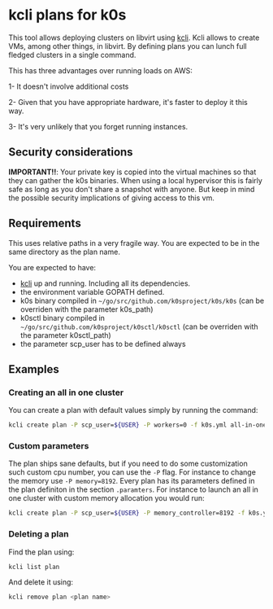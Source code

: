 # kcli plans for k0s

This tool allows deploying clusters on libvirt using [kcli](https://github.com/karmab/kcli).
Kcli allows to create VMs, among other things, in libvirt. By defining plans you can lunch
full fledged clusters in a single command.

This has three advantages over running loads on AWS:

1- It doesn't involve additional costs

2- Given that you have appropriate hardware, it's faster to deploy it this way.

3- It's very unlikely that you forget running instances.

## Security considerations

**IMPORTANT!!**: Your private key is copied into the virtual machines so that they can gather the k0s binaries.
When using a local hypervisor this is fairly safe as long as you don't share a snapshot with anyone. But keep
in mind the possible security implications of giving access to this vm.

## Requirements

This uses relative paths in a very fragile way. You are expected to be in the same directory as
the plan name.

You are expected to have:

- [kcli](https://github.com/karmab/kcli) up and running. Including all its dependencies.
- the environment variable GOPATH defined.
- k0s binary compiled in `~/go/src/github.com/k0sproject/k0s/k0s` (can be overriden with the parameter k0s_path)
- k0sctl binary compiled in `~/go/src/github.com/k0sproject/k0sctl/k0sctl` (can be overriden with the parameter k0sctl_path)
- the parameter scp_user has to be defined always

## Examples

### Creating an all in one cluster

You can create a plan with default values simply by running the command:

```bash
kcli create plan -P scp_user=${USER} -P workers=0 -f k0s.yml all-in-one
```

### Custom parameters

The plan ships sane defaults, but if you need to do some customization such custom cpu number, you
can use the `-P` flag. For instance to change the memory use `-P memory=8192`. Every plan has its parameters
defined in the plan definiton in the section `.paramters`. For instance to launch an all in one cluster
with custom memory allocation you would run:

```bash
kcli create plan -P scp_user=${USER} -P memory_controller=8192 -f k0s.yml custom-memory
```

### Deleting a plan

Find the plan using:

```bash
kcli list plan
```

And delete it using:

```bash
kcli remove plan <plan name>
```
